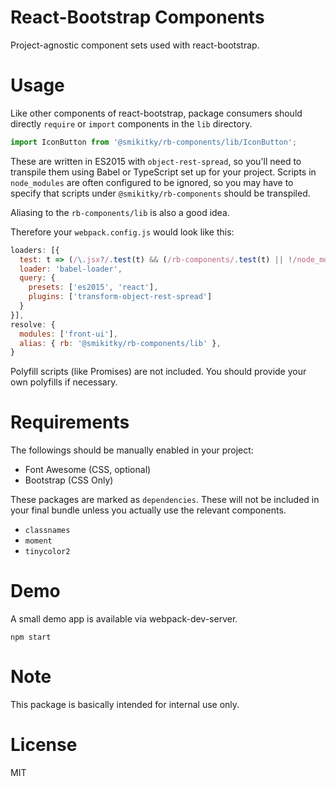 # React-Bootstrap Components

Project-agnostic component sets used with react-bootstrap.

# Usage

Like other components of react-bootstrap, package consumers should
directly `require` or `import` components in the `lib` directory.

```js
import IconButton from '@smikitky/rb-components/lib/IconButton';
```

These are written in ES2015 with `object-rest-spread`,
so you'll need to transpile them using Babel or TypeScript set up for your project.
Scripts in `node_modules` are often configured to be ignored, so you may have to
specify that scripts under `@smikitky/rb-components` should be transpiled.

Aliasing to the `rb-components/lib` is also a good idea.

Therefore your `webpack.config.js` would look like this:

```js
loaders: [{
  test: t => (/\.jsx?/.test(t) && (/rb-components/.test(t) || !/node_modules/.test(t))),
  loader: 'babel-loader',
  query: {
    presets: ['es2015', 'react'],
    plugins: ['transform-object-rest-spread']
  }
}],
resolve: {
  modules: ['front-ui'],
  alias: { rb: '@smikitky/rb-components/lib' },
}
```

Polyfill scripts (like Promises) are not included.
You should provide your own polyfills if necessary.

# Requirements

The followings should be manually enabled in your project:

- Font Awesome (CSS, optional)
- Bootstrap (CSS Only)

These packages are marked as `dependencies`. These will not be included
in your final bundle unless you actually use the relevant components.

- `classnames`
- `moment`
- `tinycolor2`

# Demo

A small demo app is available via webpack-dev-server.

```
npm start
```

# Note

This package is basically intended for internal use only.

# License

MIT
